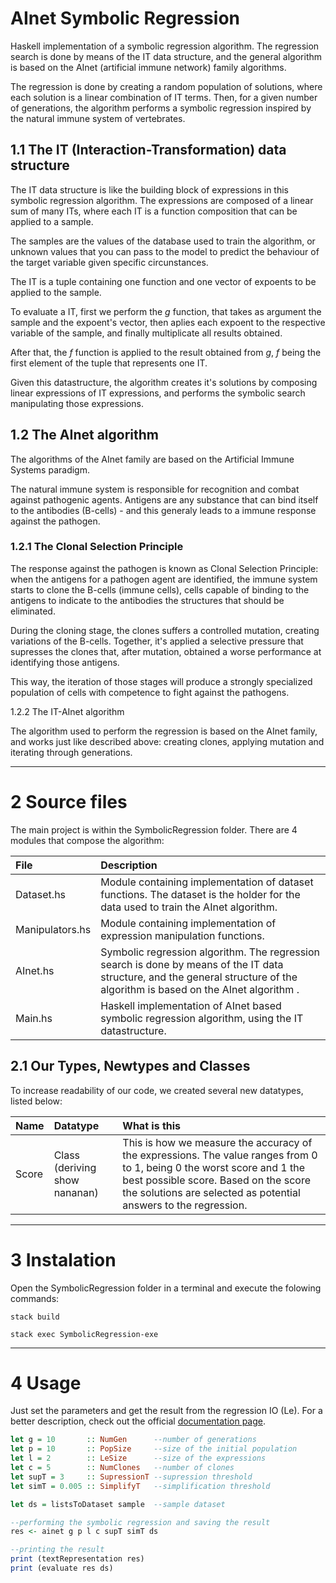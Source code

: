 AInet Symbolic Regression
=====



Haskell implementation of a symbolic regression algorithm. The regression search is done by means of the IT data structure, and the general algorithm is based on the AInet (artificial immune network) family algorithms.

The regression is done by creating a random population of solutions, where each solution is a linear combination of IT terms. Then, for a given number of generations, the algorithm performs a symbolic regression inspired by the natural immune system of vertebrates.



## 1.1 The IT (Interaction-Transformation) data structure

The IT data structure is like the building block of expressions in this symbolic regression algorithm. The expressions are composed of a linear sum of many ITs, where each IT is a function composition that can be applied to a sample. 

The samples are the values of the database used to train the algorithm, or unknown values that you can pass to the model to predict the behaviour of the target variable given specific circunstances.

The IT is a tuple containing one function and one vector of expoents to be applied to the sample.

To evaluate a IT, first we perform the *g* function, that takes as argument the sample and the expoent's vector, then aplies each expoent to the respective variable of the sample, and finally multiplicate all results obtained.

After that, the *f* function is applied to the result obtained from *g*, *f* being the first element of the tuple that represents one IT.

Given this datastructure, the algorithm creates it's solutions by composing linear expressions of IT expressions, and performs the symbolic search manipulating those expressions.



## 1.2 The AInet algorithm

The algorithms of the AInet family are based on the Artificial Immune Systems paradigm.

The natural immune system is responsible for recognition and combat against pathogenic agents. Antigens are any substance that can bind itself to the antibodies (B-cells) - and this generaly leads to a immune response against the pathogen.



### 1.2.1 The Clonal Selection Principle

The response against the pathogen is known as Clonal Selection Principle: when the antigens for a pathogen agent are identified, the immune system starts to clone the B-cells (immune cells), cells capable of binding to the antigens to indicate to the antibodies the structures that should be eliminated.

During the cloning stage, the clones suffers a controlled mutation, creating variations of the B-cells. Together, it's applied a selective pressure that supresses the clones that, after mutation, obtained a worse performance at identifying those antigens.

This way, the iteration of those stages will produce a strongly specialized population of cells with competence to fight against the pathogens.



1.2.2 The IT-AInet algorithm

The algorithm used to perform the regression is based on the AInet family, and works just like described above: creating clones, applying mutation and iterating through generations.



-----

# 2 Source files

The main project is within the SymbolicRegression folder. There are 4 modules that compose the algorithm:

| File | Description |
|:-----|:------------|
| Dataset.hs | Module containing implementation of dataset functions. The dataset is the holder for the data used to train the AInet algorithm. |
| Manipulators.hs | Module containing implementation of expression manipulation functions. |
| AInet.hs | Symbolic regression algorithm. The regression search is done by means of the IT data structure, and the general structure of the algorithm is based on the AInet algorithm . |
| Main.hs | Haskell implementation of AInet based symbolic regression algorithm, using the IT datastructure.|



## 2.1 Our Types, Newtypes and Classes

To increase readability of our code, we created several new datatypes, listed below:

| Name | Datatype | What is this |
|:-----|:---------|:-------------|
|Score| Class (deriving show nananan) | This is how we measure the accuracy of the expressions. The value ranges from 0 to 1, being 0 the worst score and 1 the best possible score. Based on the score the solutions are selected as potential answers to the regression.|



-----

# 3 Instalation

Open the SymbolicRegression folder in a terminal and execute the folowing commands:

```
stack build
```

```
stack exec SymbolicRegression-exe
```


-----

# 4 Usage

Just set the parameters and get the result from the regression IO (Le). For a better description, check out the official [documentation page](https://galdeia.github.io/AInet-based-Symbolic-Regression/).

```haskell
let g = 10       :: NumGen      --number of generations
let p = 10       :: PopSize     --size of the initial population
let l = 2        :: LeSize      --size of the expressions
let c = 5        :: NumClones   --number of clones
let supT = 3     :: SupressionT --supression threshold
let simT = 0.005 :: SimplifyT   --simplification threshold

let ds = listsToDataset sample  --sample dataset

--performing the symbolic regression and saving the result 
res <- ainet g p l c supT simT ds

--printing the result
print (textRepresentation res)
print (evaluate res ds)
```

